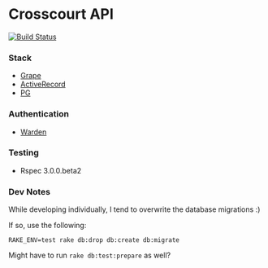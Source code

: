 # Crosscourt API

[![Build Status](https://travis-ci.org/pruett/crosscourt-api.svg?branch=develop)](https://travis-ci.org/pruett/crosscourt-api)

### Stack

- [Grape](https://github.com/intridea/grape)
- [ActiveRecord](http://rubygems.org/gems/activerecord)
- [PG](http://www.postgresql.org/docs/)

### Authentication

- [Warden](https://github.com/hassox/warden)

### Testing

- Rspec 3.0.0.beta2

### Dev Notes
While developing individually, I tend to overwrite the database migrations :)

If so, use the following:

`RAKE_ENV=test rake db:drop db:create db:migrate`

Might have to run `rake db:test:prepare` as well?
